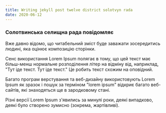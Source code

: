 ```yaml
---
title: Writing jekyll post twelve district solotvyn rada
date: 2020-06-12
---
```


### Солотвинська селищна рада повідомляє

Вже давно відомо, що читабельний зміст буде заважати зосередитись людині, яка оцінює композицію сторінки.

Сенс використання Lorem Ipsum полягає в тому, що цей текст має більш-менш нормальне розподілення літер на відміну від, наприклад, "Тут іде текст. Тут іде текст." Це робить текст схожим на оповідний.

Багато програм верстування та веб-дизайну використовують Lorem Ipsum як зразок і пошук за терміном "lorem ipsum" відкриє багато веб-сайтів, які знаходяться ще в зародковому стані.

Різні версії Lorem Ipsum з'явились за минулі роки, деякі випадково, деякі було створено зумисно (зокрема, жартівливі).
